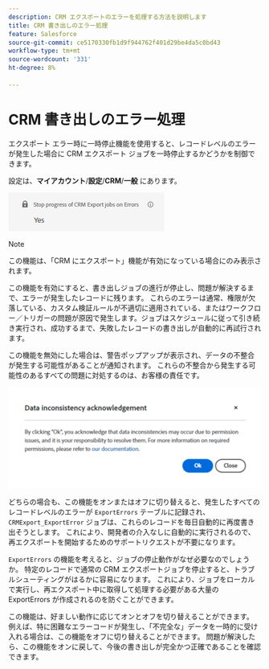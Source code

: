 ```yaml
---
description: CRM エクスポートのエラーを処理する方法を説明します
title: CRM 書き出しのエラー処理
feature: Salesforce
source-git-commit: ce5170330fb1d9f944762f401d29be4da5c0bd43
workflow-type: tm+mt
source-wordcount: '331'
ht-degree: 8%

---
```


# CRM 書き出しのエラー処理

エクスポート エラー時に一時停止機能を使用すると、レコードレベルのエラーが発生した場合に CRM エクスポート ジョブを一時停止するかどうかを制御できます。

設定は、**マイアカウント**/**設定**/**CRM**/**一般** にあります。

![&#x200B; エクスポートエラー時の一時停止 &#x200B;](assets/stop-progress.png)

>[!NOTE]
>
>この機能は、「CRM にエクスポート」機能が有効になっている場合にのみ表示されます。

この機能を有効にすると、書き出しジョブの進行が停止し、問題が解決するまで、エラーが発生したレコードに残ります。 これらのエラーは通常、権限が欠落している、カスタム検証ルールが不適切に適用されている、またはワークフロー／トリガーの問題が原因で発生します。ジョブはスケジュールに従って引き続き実行され、成功するまで、失敗したレコードの書き出しが自動的に再試行されます。

この機能を無効にした場合は、警告ポップアップが表示され、データの不整合が発生する可能性があることが通知されます。 これらの不整合から発生する可能性のあるすべての問題に対処するのは、お客様の責任です。

![&#x200B; データ不整合の警告 &#x200B;](assets/data-inconsistency.png)

どちらの場合も、この機能をオンまたはオフに切り替えると、発生したすべてのレコードレベルのエラーが `ExportErrors` テーブルに記録され、`CRMExport_ExportError` ジョブは、これらのレコードを毎日自動的に再度書き出そうとします。 これにより、開発者の介入なしに自動的に実行されるので、再エクスポートを開始するためのサポートリクエストが不要になります。

`ExportErrors` の機能を考えると、ジョブの停止動作がなぜ必要なのでしょうか。 特定のレコードで通常の CRM エクスポートジョブを停止すると、トラブルシューティングがはるかに容易になります。 これにより、ジョブをローカルで実行し、再エクスポート中に取得して処理する必要がある大量の ExportErrors が作成されるのを防ぐことができます。

この機能は、好ましい動作に応じてオンとオフを切り替えることができます。 例えば、特に困難なエラーコードが発生し、「不完全な」データを一時的に受け入れる場合は、この機能をオフに切り替えることができます。 問題が解決したら、この機能をオンに戻して、今後の書き出しが完全かつ正確であることを確認できます。
